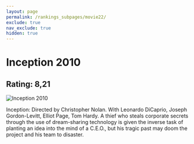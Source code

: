 ```yaml
---
layout: page
permalink: /rankings_subpages/movie22/
exclude: true
nav_exclude: true
hidden: true
---
```

    
# Inception 2010
## Rating: 8,21
![Inception 2010](https://fwcdn.pl/fpo/08/91/500891/7354571_1.7.webp)


Inception: Directed by Christopher Nolan. With Leonardo DiCaprio, Joseph Gordon-Levitt, Elliot Page, Tom Hardy. A thief who steals corporate secrets through the use of dream-sharing technology is given the inverse task of planting an idea into the mind of a C.E.O., but his tragic past may doom the project and his team to disaster.